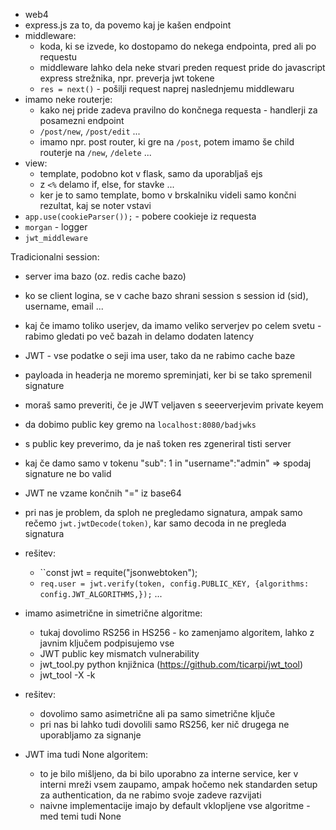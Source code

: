 - web4
- express.js za to, da povemo kaj je kašen endpoint
- middleware:
	- koda, ki se izvede, ko dostopamo do nekega endpointa, pred ali po requestu
	- middleware lahko dela neke stvari preden request pride do javascript express strežnika, npr. preverja jwt tokene
	- `res = next()` - pošilji request naprej naslednjemu middlewaru
- imamo neke routerje:
	- kako nej pride zadeva pravilno do končnega requesta - handlerji za posamezni endpoint
	- `/post/new`, `/post/edit` ...
	- imamo npr. post router, ki gre na `/post`, potem imamo še child routerje na `/new`, `/delete` ...
- view:
	- template, podobno kot v flask, samo da uporabljaš ejs
	- z `<%` delamo if, else, for stavke ...
	- ker je to samo template, bomo v brskalniku videli samo končni rezultat, kaj se noter vstavi
- `app.use(cookieParser());` - pobere cookieje iz requesta
- `morgan` - logger
- `jwt_middleware`

Tradicionalni session:
- server ima bazo (oz. redis cache bazo)
- ko se client logina, se v cache bazo shrani session s session id (sid), username, email ...
- kaj če imamo toliko userjev, da imamo veliko serverjev po celem svetu - rabimo gledati po več bazah in delamo dodaten latency
- JWT - vse podatke o seji ima user, tako da ne rabimo cache baze
- payloada in headerja ne moremo spreminjati, ker bi se tako spremenil signature
- moraš samo preveriti, če je JWT veljaven s seeerverjevim private keyem
- da dobimo public key gremo na `localhost:8080/badjwks`
- s public key preverimo, da je naš token res zgeneriral tisti server
- kaj če damo samo v tokenu "sub": 1 in "username":"admin" => spodaj signature ne bo valid
- JWT ne vzame končnih "=" iz base64
- pri nas je problem, da sploh ne pregledamo signatura, ampak samo rečemo `jwt.jwtDecode(token)`, kar samo decoda in ne pregleda signatura
- rešitev:
	- ``const jwt = requite("jsonwebtoken");
	- `req.user = jwt.verify(token, config.PUBLIC_KEY, {algorithms: config.JWT_ALGORITHMS,});` ...

- imamo asimetrične in simetrične algoritme:
	- tukaj dovolimo RS256 in HS256 - ko zamenjamo algoritem, lahko z javnim ključem podpisujemo vse
	- JWT public key mismatch vulnerability
	- jwt_tool.py python knjižnica (https://github.com/ticarpi/jwt_tool)
	- jwt_tool -X -k
- rešitev:
	- dovolimo samo asimetrične ali pa samo simetrične ključe
	- pri nas bi lahko tudi dovolili samo RS256, ker nič drugega ne uporabljamo za signanje

- JWT ima tudi None algoritem:
	- to je bilo mišljeno, da bi bilo uporabno za interne service, ker v interni mreži vsem zaupamo, ampak hočemo nek standarden setup za authentication, da ne rabimo svoje zadeve razvijati
	- naivne implementacije imajo by default vklopljene vse algoritme - med temi tudi None